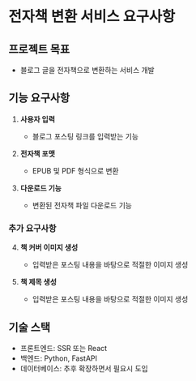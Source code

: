 # 전자책 변환 서비스 요구사항

## 프로젝트 목표
- 블로그 글을 전자책으로 변환하는 서비스 개발

## 기능 요구사항
1. **사용자 입력**
   - 블로그 포스팅 링크를 입력받는 기능

2. **전자책 포맷**
   - EPUB 및 PDF 형식으로 변환
  
3. **다운로드 기능**
   - 변환된 전자책 파일 다운로드 기능

### 추가 요구사항
4. **책 커버 이미지 생성**
   - 입력받은 포스팅 내용을 바탕으로 적절한 이미지 생성

5. **책 제목 생성**
   - 입력받은 포스팅 내용을 바탕으로 적절한 이미지 생성

## 기술 스택
- 프론트엔드: SSR 또는 React
- 백엔드: Python, FastAPI
- 데이터베이스: 추후 확장하면서 필요시 도입
